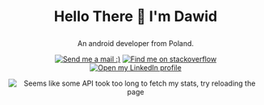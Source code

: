 # <p align="center">Hello There 👋 I'm Dawid</p>

<p align="center">An android developer from Poland.</p>
<p align="center"><a href="mailto:Dawciu0001@gmail.com" target="_blank"><img src="https://img.shields.io/badge/Gmail-D14836?style=for-the-badge&logo=gmail&logoColor=white" title="Send me a mail :)"></a>
<a href="https://stackoverflow.com/users/15749574/justsightseeing" target="_blank"><img src="https://img.shields.io/badge/Stack_Overflow-FE7A16?style=for-the-badge&logo=stack-overflow&logoColor=white" title="Find me on stackoverflow"></a>
<a href="https://www.linkedin.com/in/dawid-witkowski-74b687214" target="_blank"><img src="https://img.shields.io/badge/LinkedIn-0077B5?style=for-the-badge&logo=linkedin&logoColor=white" title="Open my LinkedIn profile"></a></p>
<p align="center"><img src="https://github-readme-stats-git-master-dawwit0001.vercel.app/api?username=dawwit0001&theme=dark&count_private=true" alt="Seems like some API took too long to fetch my stats, try reloading the page"/></p>
<!---
dawciu0001/dawciu0001 is a ✨ special ✨ repository because its `README.md` (this file) appears on your GitHub profile.
You can click the Preview link to take a look at your changes.
--->
